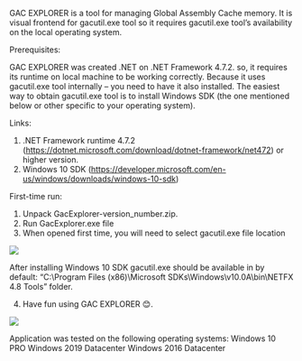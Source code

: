 GAC EXPLORER is a tool for managing Global Assembly Cache memory. It is visual frontend for gacutil.exe tool so it requires gacutil.exe tool’s availability on the local operating system. 

Prerequisites:

GAC EXPLORER was created .NET on .NET Framework 4.7.2. so, it requires its runtime on local machine to be working correctly. Because it uses gacutil.exe tool internally – you need to have it also installed. The easiest way to obtain gacutil.exe tool is to install Windows SDK (the one mentioned below or other specific to your operating system).  

Links:
1.	.NET Framework runtime 4.7.2 (https://dotnet.microsoft.com/download/dotnet-framework/net472) or higher version.
2.	Windows 10 SDK (https://developer.microsoft.com/en-us/windows/downloads/windows-10-sdk) 

First-time run:
 
1.	Unpack GacExplorer-version_number.zip. 
2.	Run GacExplorer.exe file
3.	When opened first time, you will need to select gacutil.exe file location

![](http://piotrgaszewski.pl/img/gacexplorer/1.png)

After installing Windows 10 SDK gacutil.exe should be available in by default:
“C:\Program Files (x86)\Microsoft SDKs\Windows\v10.0A\bin\NETFX 4.8 Tools” folder. 

4.	Have fun using GAC EXPLORER 😊. 

![](http://piotrgaszewski.pl/img/gacexplorer/2.png)

Application was tested on the following operating systems:
Windows 10 PRO
Windows 2019 Datacenter
Windows 2016 Datacenter
